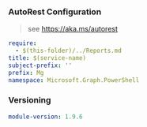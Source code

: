 ### AutoRest Configuration

> see https://aka.ms/autorest

``` yaml
require:
  - $(this-folder)/../Reports.md
title: $(service-name)
subject-prefix: ''
prefix: Mg
namespace: Microsoft.Graph.PowerShell
```

### Versioning

``` yaml
module-version: 1.9.6
```
